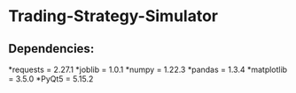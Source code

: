 # Trading-Strategy-Simulator
## Dependencies:
*requests = 2.27.1
*joblib = 1.0.1
*numpy = 1.22.3
*pandas = 1.3.4
*matplotlib = 3.5.0
*PyQt5 = 5.15.2
